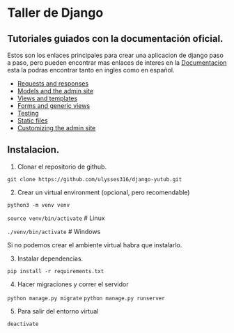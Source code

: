 # Taller de Django

## Tutoriales guiados con la documentación oficial.
Estos son los enlaces principales para crear una aplicacion de django paso a paso, pero pueden encontrar mas enlaces de interes en la [Documentacion](https://docs.djangoproject.com/en/3.1/) esta la podras encontrar tanto en ingles como en español.
- [Requests and responses](https://docs.djangoproject.com/en/3.1/intro/tutorial01/)
- [Models and the admin site ](https://docs.djangoproject.com/en/3.1/intro/tutorial02/)
- [Views and templates ](https://docs.djangoproject.com/en/3.1/intro/tutorial03/)
- [Forms and generic views](https://docs.djangoproject.com/en/3.1/intro/tutorial04/)
- [Testing](https://docs.djangoproject.com/en/3.1/intro/tutorial05/)
- [Static files](https://docs.djangoproject.com/en/3.1/intro/tutorial06/)
- [Customizing the admin site](https://docs.djangoproject.com/en/3.1/intro/tutorial07/)

## Instalacion.

1. Clonar el repositorio de github.

`git clone https://github.com/ulysses316/django-yutub.git`

2. Crear un virtual environment (opcional, pero recomendable)

`python3 -m venv venv`

`source venv/bin/activate` # Linux

`./venv/bin/activate` # Windows

Si no podemos crear el ambiente virtual habra que instalarlo.

3. Instalar dependencias.

`pip install -r requirements.txt`

4. Hacer migraciones y correr el servidor

`python manage.py migrate`
`python manage.py runserver`

5. Para salir del entorno virtual

`deactivate`